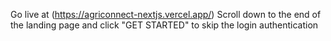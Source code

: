 Go live at (https://agriconnect-nextjs.vercel.app/)
Scroll down to the end of the landing page and click "GET STARTED" to skip the login authentication
